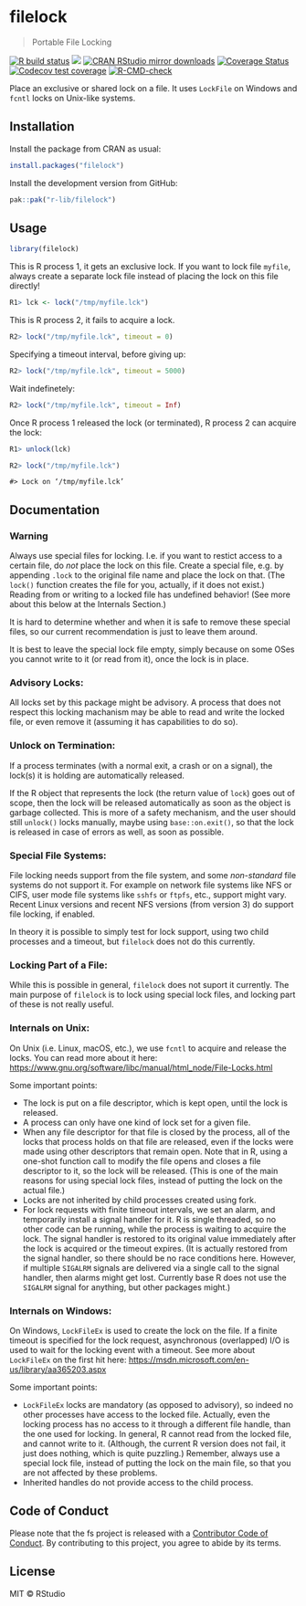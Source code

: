 
# filelock

> Portable File Locking

<!-- badges: start -->

[![R build
status](https://github.com/r-lib/filelock/workflows/R-CMD-check/badge.svg)](https://github.com/r-lib/filelock/actions)
[![](https://www.r-pkg.org/badges/version/filelock)](https://www.r-pkg.org/pkg/filelock)
[![CRAN RStudio mirror
downloads](https://cranlogs.r-pkg.org/badges/filelock)](https://www.r-pkg.org/pkg/filelock)
[![Coverage
Status](https://img.shields.io/codecov/c/github/r-lib/filelock/main.svg)](https://app.codecov.io/github/r-lib/filelock?branch=main)
[![Codecov test
coverage](https://codecov.io/gh/r-lib/filelock/branch/main/graph/badge.svg)](https://app.codecov.io/gh/r-lib/filelock?branch=main)
[![R-CMD-check](https://github.com/r-lib/filelock/actions/workflows/R-CMD-check.yaml/badge.svg)](https://github.com/r-lib/filelock/actions/workflows/R-CMD-check.yaml)
<!-- badges: end -->

Place an exclusive or shared lock on a file. It uses `LockFile` on
Windows and `fcntl` locks on Unix-like systems.

## Installation

Install the package from CRAN as usual:

``` r
install.packages("filelock")
```

Install the development version from GitHub:

``` r
pak::pak("r-lib/filelock")
```

## Usage

``` r
library(filelock)
```

This is R process 1, it gets an exclusive lock. If you want to lock file
`myfile`, always create a separate lock file instead of placing the lock
on this file directly!

``` r
R1> lck <- lock("/tmp/myfile.lck")
```

This is R process 2, it fails to acquire a lock.

``` r
R2> lock("/tmp/myfile.lck", timeout = 0)
```

Specifying a timeout interval, before giving up:

``` r
R2> lock("/tmp/myfile.lck", timeout = 5000)
```

Wait indefinetely:

``` r
R2> lock("/tmp/myfile.lck", timeout = Inf)
```

Once R process 1 released the lock (or terminated), R process 2 can
acquire the lock:

``` r
R1> unlock(lck)
```

``` r
R2> lock("/tmp/myfile.lck")
```

    #> Lock on ‘/tmp/myfile.lck’

## Documentation

### Warning

Always use special files for locking. I.e. if you want to restict access
to a certain file, do *not* place the lock on this file. Create a
special file, e.g. by appending `.lock` to the original file name and
place the lock on that. (The `lock()` function creates the file for you,
actually, if it does not exist.) Reading from or writing to a locked
file has undefined behavior! (See more about this below at the Internals
Section.)

It is hard to determine whether and when it is safe to remove these
special files, so our current recommendation is just to leave them
around.

It is best to leave the special lock file empty, simply because on some
OSes you cannot write to it (or read from it), once the lock is in
place.

### Advisory Locks:

All locks set by this package might be advisory. A process that does not
respect this locking machanism may be able to read and write the locked
file, or even remove it (assuming it has capabilities to do so).

### Unlock on Termination:

If a process terminates (with a normal exit, a crash or on a signal),
the lock(s) it is holding are automatically released.

If the R object that represents the lock (the return value of `lock`)
goes out of scope, then the lock will be released automatically as soon
as the object is garbage collected. This is more of a safety mechanism,
and the user should still `unlock()` locks manually, maybe using
`base::on.exit()`, so that the lock is released in case of errors as
well, as soon as possible.

### Special File Systems:

File locking needs support from the file system, and some *non-standard*
file systems do not support it. For example on network file systems like
NFS or CIFS, user mode file systems like `sshfs` or `ftpfs`, etc.,
support might vary. Recent Linux versions and recent NFS versions (from
version 3) do support file locking, if enabled.

In theory it is possible to simply test for lock support, using two
child processes and a timeout, but `filelock` does not do this
currently.

### Locking Part of a File:

While this is possible in general, `filelock` does not suport it
currently. The main purpose of `filelock` is to lock using special lock
files, and locking part of these is not really useful.

### Internals on Unix:

On Unix (i.e. Linux, macOS, etc.), we use `fcntl` to acquire and release
the locks. You can read more about it here:
<https://www.gnu.org/software/libc/manual/html_node/File-Locks.html>

Some important points:

- The lock is put on a file descriptor, which is kept open, until the
  lock is released.
- A process can only have one kind of lock set for a given file.
- When any file descriptor for that file is closed by the process, all
  of the locks that process holds on that file are released, even if the
  locks were made using other descriptors that remain open. Note that in
  R, using a one-shot function call to modify the file opens and closes
  a file descriptor to it, so the lock will be released. (This is one of
  the main reasons for using special lock files, instead of putting the
  lock on the actual file.)
- Locks are not inherited by child processes created using fork.
- For lock requests with finite timeout intervals, we set an alarm, and
  temporarily install a signal handler for it. R is single threaded, so
  no other code can be running, while the process is waiting to acquire
  the lock. The signal handler is restored to its original value
  immediately after the lock is acquired or the timeout expires. (It is
  actually restored from the signal handler, so there should be no race
  conditions here. However, if multiple `SIGALRM` signals are delivered
  via a single call to the signal handler, then alarms might get lost.
  Currently base R does not use the `SIGALRM` signal for anything, but
  other packages might.)

### Internals on Windows:

On Windows, `LockFileEx` is used to create the lock on the file. If a
finite timeout is specified for the lock request, asynchronous
(overlapped) I/O is used to wait for the locking event with a timeout.
See more about `LockFileEx` on the first hit here:
<https://msdn.microsoft.com/en-us/library/aa365203.aspx>

Some important points:

- `LockFileEx` locks are mandatory (as opposed to advisory), so indeed
  no other processes have access to the locked file. Actually, even the
  locking process has no access to it through a different file handle,
  than the one used for locking. In general, R cannot read from the
  locked file, and cannot write to it. (Although, the current R version
  does not fail, it just does nothing, which is quite puzzling.)
  Remember, always use a special lock file, instead of putting the lock
  on the main file, so that you are not affected by these problems.
- Inherited handles do not provide access to the child process.

## Code of Conduct

Please note that the fs project is released with a [Contributor Code of
Conduct](https://r-lib.github.io/filelock/CODE_OF_CONDUCT.html). By
contributing to this project, you agree to abide by its terms.

## License

MIT © RStudio
